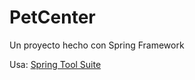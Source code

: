 # PetCenter
Un proyecto hecho con Spring Framework

Usa:
[Spring Tool Suite](https://spring.io/tools/sts)
